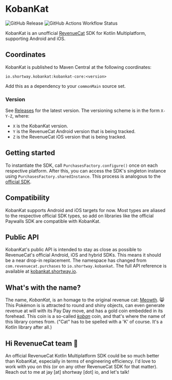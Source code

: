 # KobanKat
![GitHub Release](https://img.shields.io/github/v/release/JayShortway/kobankat) 
![GitHub Actions Workflow Status](https://img.shields.io/github/actions/workflow/status/JayShortway/kobankat/main.yml)

KobanKat is an unofficial [RevenueCat](https://www.revenuecat.com/) SDK for Kotlin Multiplatform, supporting Android and iOS. 

## Coordinates
KobanKat is published to Maven Central at the following coordinates:
```
io.shortway.kobankat:kobankat-core:<version>
```
Add this as a dependency to your `commonMain` source set. 

### Version
See [Releases](../../releases) for the latest version. The versioning scheme is in the form `X-Y-Z`, where:
* `X` is the KobanKat version.
* `Y` is the RevenueCat Android version that is being tracked.
* `Z` is the RevenueCat iOS version that is being tracked.

## Getting started
To instantiate the SDK, call `PurchasesFactory.configure()` once on each respective platform. After this, you can access the SDK's singleton instance using `PurchasesFactory.sharedInstance`. This process is analogous to the [official SDK](https://www.revenuecat.com/docs/getting-started/configuring-sdk).

## Compatibility 
KobanKat supports Android and iOS targets for now. Most types are aliased to the respective official SDK types, so add on libraries like the official Paywalls SDK are compatible with KobanKat. 

## Public API
KobanKat's public API is intended to stay as close as possible to RevenueCat's official Android, iOS and hybrid SDKs. This means it should be a near drop-in replacement. The namespace has changed from `com.revenuecat.purchases` to `io.shortway.kobankat`. The full API reference is available at [kobankat.shortway.io](https://kobankat.shortway.io/). 

## What's with the name?
The name, _KobanKat_, is an homage to the original revenue cat: [Meowth](https://bulbapedia.bulbagarden.net/wiki/Meowth_(Pok%C3%A9mon)). 😸 This Pokémon is is attracted to round and shiny objects, can even generate revenue at will with its Pay Day move, and has a gold coin embedded in its forehead. This coin is a so-called [_koban_](https://en.wikipedia.org/wiki/Koban_(coin)) coin, and that's where the name of this library comes from. ("Cat" has to be spelled with a 'K' of course. It's a Kotlin library after all.)

## Hi RevenueCat team 👋  
An official RevenueCat Kotlin Multiplatform SDK could be so much better than KobanKat, especially in terms of engineering efficiency. I'd love to work with you on this (or on any other RevenueCat SDK for that matter). Reach out to me at jay [at] shortway [dot] io, and let's talk! 
